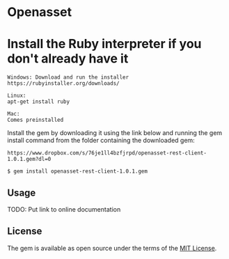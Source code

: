 # Openasset

# Install the Ruby interpreter if you don't already have it

    Windows: Download and run the installer
    https://rubyinstaller.org/downloads/
    
    Linux:
    apt-get install ruby
    
    Mac:
    Comes preinstalled
    

Install the gem by downloading it using the link below and running the gem install command from the folder containing the downloaded gem:

    https://www.dropbox.com/s/76je1ll4bzfjrpd/openasset-rest-client-1.0.1.gem?dl=0
    
    $ gem install openasset-rest-client-1.0.1.gem

## Usage

TODO: Put link to online documentation


## License

The gem is available as open source under the terms of the [MIT License](http://opensource.org/licenses/MIT).

